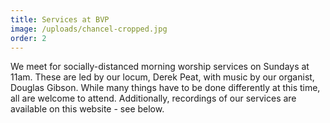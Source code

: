 ```yaml
---
title: Services at BVP
image: /uploads/chancel-cropped.jpg
order: 2
---
```

We meet for socially-distanced morning worship services on Sundays at 11am. These are led by our locum, Derek Peat, with music by our organist, Douglas Gibson. While many things have to be done differently at this time, all are welcome to attend. Additionally, recordings of our services are available on this website - see below.